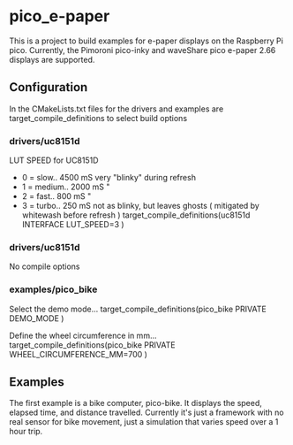 # pico_e-paper
This is a project to build examples for e-paper displays on the Raspberry Pi pico.
Currently, the Pimoroni pico-inky and waveShare pico e-paper 2.66 displays are supported.

## Configuration
In the CMakeLists.txt files for the drivers and examples are target_compile_definitions to select build options

### drivers/uc8151d
LUT SPEED for UC8151D
- 0 = slow..		4500 mS   very "blinky" during refresh
- 1 = medium..	2000 mS		"
- 2 = fast..	 	800 mS		"
- 3 = turbo..	 250 mS   not as blinky, but leaves ghosts ( mitigated by whitewash before refresh )
target_compile_definitions(uc8151d INTERFACE LUT_SPEED=3 )

### drivers/uc8151d
No compile options

### examples/pico_bike
Select the demo mode...
target_compile_definitions(pico_bike PRIVATE DEMO_MODE )

Define the wheel circumference in mm...
target_compile_definitions(pico_bike PRIVATE WHEEL_CIRCUMFERENCE_MM=700 )

## Examples
The first example is a bike computer, pico-bike. It displays the speed, elapsed time, and distance travelled.
Currently it's just a framework with no real sensor for bike movement, just a simulation that varies speed over a 1 hour trip.

